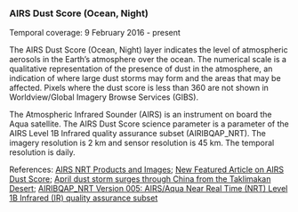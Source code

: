 ### AIRS Dust Score (Ocean, Night)
Temporal coverage: 9 February 2016 - present

The AIRS Dust Score (Ocean, Night) layer indicates the level of atmospheric aerosols in the Earth’s atmosphere over the ocean. The numerical scale is a qualitative representation of the presence of dust in the atmosphere, an indication of where large dust storms may form and the areas that may be affected. Pixels where the dust score is less than 360 are not shown in Worldview/Global Imagery Browse Services (GIBS).

The Atmospheric Infrared Sounder (AIRS) is an instrument on board the Aqua satellite. The AIRS Dust Score science parameter is a parameter of the AIRS Level 1B Infrared quality assurance subset (AIRIBQAP_NRT). The imagery resolution is 2 km and sensor resolution is 45 km. The temporal resolution is daily.

References: [AIRS NRT Products and Images](http://disc.sci.gsfc.nasa.gov/nrt/data-holdings/airs-nrt-products); [New Featured Article on AIRS Dust Score](http://disc.sci.gsfc.nasa.gov/nrt/gesNews/new_featured_article_dust_score); [April dust storm surges through China from the Taklimakan Desert](http://disc.sci.gsfc.nasa.gov/featured-items/april_2014_dust_storm_in_China); [AIRIBQAP_NRT Version 005: AIRS/Aqua Near Real Time (NRT) Level 1B Infrared (IR) quality assurance subset](http://disc.sci.gsfc.nasa.gov/datacollection/AIRIBQAP_NRT_V005.html?AIRIBQAP_NRT)
